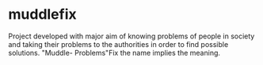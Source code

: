 # muddlefix
Project developed with major aim of knowing problems of people in society and taking their problems to the authorities in order to find possible solutions.
"Muddle- Problems"Fix the name implies the meaning.

